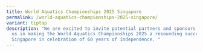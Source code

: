 ```yaml
---
title: World Aquatics Championships 2025 Singapore
permalink: /world-aquatics-championships-2025-singapore/
variant: tiptap
description: "We are excited to invite potential partners and sponsors to join
  us in making the World Aquatics Championships 2025 a resounding success in
  Singapore in celebration of 60 years of independence. "
---
```

